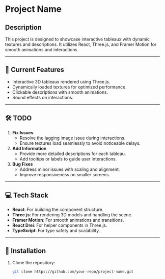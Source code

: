 # **Project Name**

## Description
This project is designed to showcase interactive tableaux with dynamic textures and descriptions. It utilizes React, Three.js, and Framer Motion for smooth animations and interactions. 

---

## 🚀 **Current Features**
- Interactive 3D tableaux rendered using Three.js.
- Dynamically loaded textures for optimized performance.
- Clickable descriptions with smooth animations.
- Sound effects on interactions.

---

## 🛠️ **TODO**
1. **Fix Issues**
   - Resolve the lagging image issue during interactions.
   - Ensure textures load seamlessly to avoid noticeable delays.
2. **Add Information**
   - Provide more detailed descriptions for each tableau.
   - Add tooltips or labels to guide user interactions.
3. **Bug Fixes**
   - Address minor issues with scaling and alignment.
   - Improve responsiveness on smaller screens.

---

## 💻 **Tech Stack**
- **React**: For building the component structure.
- **Three.js**: For rendering 3D models and handling the scene.
- **Framer Motion**: For smooth animations and transitions.
- **React Drei**: For helper components in Three.js.
- **TypeScript**: For type safety and scalability.

---

## 🔧 **Installation**
1. Clone the repository:
   ```bash
   git clone https://github.com/your-repo/project-name.git